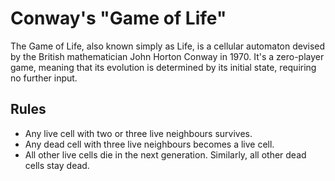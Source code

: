# Conway's "Game of Life"
The Game of Life, also known simply as Life, is a cellular automaton devised by the British mathematician John Horton Conway in 1970. It's a zero-player game, meaning that its evolution is determined by its initial state, requiring no further input.

## Rules
* Any live cell with two or three live neighbours survives.
* Any dead cell with three live neighbours becomes a live cell.
* All other live cells die in the next generation. Similarly, all other dead cells stay dead.